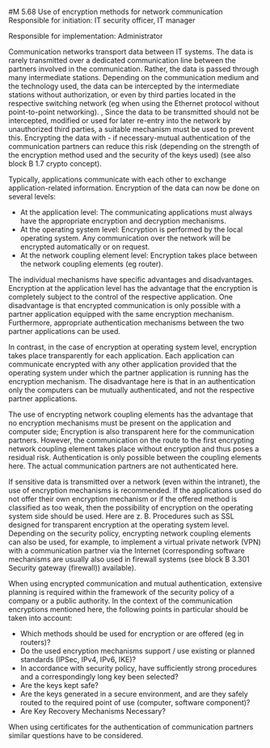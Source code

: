 #M 5.68 Use of encryption methods for network communication
Responsible for initiation: IT security officer, IT manager

Responsible for implementation: Administrator

Communication networks transport data between IT systems. The data is rarely transmitted over a dedicated communication line between the partners involved in the communication. Rather, the data is passed through many intermediate stations. Depending on the communication medium and the technology used, the data can be intercepted by the intermediate stations without authorization, or even by third parties located in the respective switching network (eg when using the Ethernet protocol without point-to-point networking). , Since the data to be transmitted should not be intercepted, modified or used for later re-entry into the network by unauthorized third parties, a suitable mechanism must be used to prevent this. Encrypting the data with - if necessary-mutual authentication of the communication partners can reduce this risk (depending on the strength of the encryption method used and the security of the keys used) (see also block  B  1.7 crypto concept).

Typically, applications communicate with each other to exchange application-related information. Encryption of the data can now be done on several levels:

* At the application level: The communicating applications must always have the appropriate encryption and decryption mechanisms.
* At the operating system level: Encryption is performed by the local operating system. Any communication over the network will be encrypted automatically or on request.
* At the network coupling element level: Encryption takes place between the network coupling elements (eg router).


The individual mechanisms have specific advantages and disadvantages. Encryption at the application level has the advantage that the encryption is completely subject to the control of the respective application. One disadvantage is that encrypted communication is only possible with a partner application equipped with the same encryption mechanism. Furthermore, appropriate authentication mechanisms between the two partner applications can be used.

In contrast, in the case of encryption at operating system level, encryption takes place transparently for each application. Each application can communicate encrypted with any other application provided that the operating system under which the partner application is running has the encryption mechanism. The disadvantage here is that in an authentication only the computers can be mutually authenticated, and not the respective partner applications.

The use of encrypting network coupling elements has the advantage that no encryption mechanisms must be present on the application and computer side; Encryption is also transparent here for the communication partners. However, the communication on the route to the first encrypting network coupling element takes place without encryption and thus poses a residual risk. Authentication is only possible between the coupling elements here. The actual communication partners are not authenticated here.

If sensitive data is transmitted over a network (even within the intranet), the use of encryption mechanisms is recommended. If the applications used do not offer their own encryption mechanism or if the offered method is classified as too weak, then the possibility of encryption on the operating system side should be used. Here are z. B. Procedures such as SSL designed for transparent encryption at the operating system level. Depending on the security policy, encrypting network coupling elements can also be used, for example, to implement a virtual private network (VPN) with a communication partner via the Internet (corresponding software mechanisms are usually also used in firewall systems (see block B 3.301 Security gateway (firewall)) available).

When using encrypted communication and mutual authentication, extensive planning is required within the framework of the security policy of a company or a public authority. In the context of the communication encryptions mentioned here, the following points in particular should be taken into account:

* Which methods should be used for encryption or are offered (eg in routers)?
* Do the used encryption mechanisms support / use existing or planned standards (IPSec, IPv4, IPv6, IKE)?
* In accordance with security policy, have sufficiently strong procedures and a correspondingly long key been selected?
* Are the keys kept safe?
* Are the keys generated in a secure environment, and are they safely routed to the required point of use (computer, software component)?
* Are Key Recovery Mechanisms Necessary?


When using certificates for the authentication of communication partners similar questions have to be considered.



